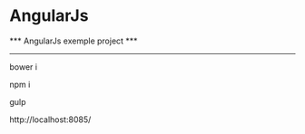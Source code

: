 # AngularJs

*** AngularJs exemple project  ***
**********************************
<p>bower i</p>
<p>npm i</p>
<p>gulp</p>

<p>http://localhost:8085/</p>
